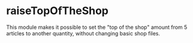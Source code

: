 raiseTopOfTheShop
=================

This module makes it possible to set the "top of the shop" amount from 5 articles to another quantity, without changing basic shop files.